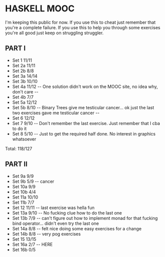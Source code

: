 # HASKELL MOOC

I'm keeping this public for now. If you use this to cheat just remember that you're a complete failure. If you use this to help you through some exercises you're all good just keep on struggling struggler.

## PART I

- Set 1 11/11
- Set 2a 11/11
- Set 2b 8/8
- Set 3a 14/14
- Set 3b 10/10
- Set 4a 11/12 -- One solution didn't work on the MOOC site, no idea why, don't care --
- Set 4b 7/7
- Set 5a 12/12
- Set 5b 8/10 -- Binary Trees give me testicular cancer... ok just the last two exercises gave me testicular cancer --
- Set 6 12/12
- Set 7 9/10 -- Don't remember the last exercise. Just remember that I cba to do it
- Set 8 5/10 -- Just to get the required half done. No interest in graphics whatsoever

Total: 118/127

## PART II

- Set 9a 9/9
- Set 9b 5/9 -- cancer
- Set 10a 9/9
- Set 10b 4/4
- Set 11a 10/10
- Set 11b 7/7
- Set 12 11/11 -- last exercise was hella fun
- Set 13a 9/10 -- No fucking clue how to do the last one
- Set 13b 7/9 -- can't figure out how to implement monad for that fucking bind operator... didn't even try the last one
- Set 14a 8/8 -- felt nice doing some easy exercises for a change
- Set 14b 8/8 -- very pog exercises
- Set 15 13/15
- Set 16a 2/7 -- HERE
- Set 16b 0/5
